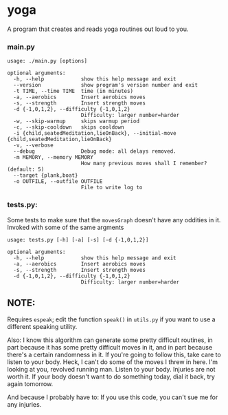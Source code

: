 # yoga
A program that creates and reads yoga routines out loud to you.

### main.py
    usage: ./main.py [options]

    optional arguments:
      -h, --help            show this help message and exit
      --version             show program's version number and exit
      -t TIME, --time TIME  time (in minutes)
      -a, --aerobics        Insert aerobics moves
      -s, --strength        Insert strength moves
      -d {-1,0,1,2}, --difficulty {-1,0,1,2}
                            Difficulty: larger number=harder
      -w, --skip-warmup     skips warmup period
      -c, --skip-cooldown   skips cooldown
      -i {child,seatedMeditation,lieOnBack}, --initial-move {child,seatedMeditation,lieOnBack}
      -v, --verbose
      --debug               Debug mode: all delays removed.
      -m MEMORY, --memory MEMORY
                            How many previous moves shall I remember? (default: 5)
      --target {plank,boat}
      -o OUTFILE, --outfile OUTFILE
                            File to write log to

     

### tests.py:
Some tests to make sure that the `movesGraph` doesn't have any oddities in it. Invoked with some of the same argments

    usage: tests.py [-h] [-a] [-s] [-d {-1,0,1,2}]

    optional arguments:
      -h, --help            show this help message and exit
      -a, --aerobics        Insert aerobics moves
      -s, --strength        Insert strength moves
      -d {-1,0,1,2}, --difficulty {-1,0,1,2}
                            Difficulty: larger number=harder


## NOTE:
Requires `espeak`; edit the function `speak()` in `utils.py` if you want to use a different speaking utility.

Also: I know this algorithm can generate some pretty difficult routines, in part because it has some pretty difficult moves in it, and in part because there's a certain randomness in it. If you're going to follow this, take care to listen to your body. Heck, I can't do some of the moves I threw in here. I'm looking at you, revolved running man. Listen to your body. Injuries are not worth it. If your body doesn't want to do something today, dial it back, try again tomorrow.

And because I probably have to: If you use this code, you can't sue me for any injuries.


